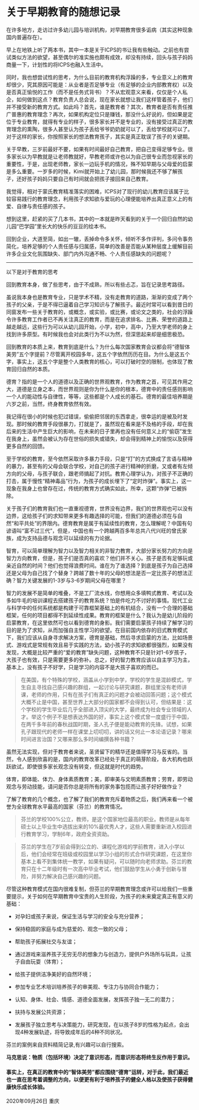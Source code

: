 # 关于早期教育的随想记录
在许多地方，走访过许多幼儿园与培训机构，对早期教育很多诟病（其实这种现象国内普遍存在）。

早上在地铁上听了两本书，其中一本是关于ICPS的书让我有些触动。之前也有尝试类似方法的欲望，甚至偶尔的准实施也颇有成效，却没有持续，回头与孩子妈妈商量一下，计划性的将ICPS也融入生活中。

同时，我也想尝试性的思考，为什么目前的教育机构浮躁的多，专业意义上的教育却很少，究其原因可能是：从业者是否足够专业（有足够的企业内部教育权）以及是否真正愉悦的工作（而不是任务式背书）？不从宏观意义来看，仅仅是个人私企，如何做到这点？教育负责人总会说，现在家长就想让我们这样管着孩子，他们并不接受新的教育方式。如此吗？首先，谁是教育者？其次，教育者是否有责任推广普惠的教育理念？再次，如果机构定位只是赚钱，那没什么好说的，但如果是定位于专业教育，就得有专业的样子，很多家长并不是专业的，没有接受过真正的教育理念的熏陶，很多人甚至认为孩子丢给爷爷奶奶就可以了，丢给学校就可以了。对于这样的家长，你按照家长的想法教育孩子，其实是真正耽误了孩子的关键期。

关于早教，三岁前最好不要，如果有时间最好自己教育，把自己变得足够专业。很多家长以为早教就是让老师教就好，早教老师或许也以为自己很专业而忽视家长的重要性，于是，出现老师教，家长一边玩手机的情况，殊不知早期与父母爱的启蒙是多么重要。一岁多的时候，Kimi就开始上了幼儿园，那时候我还不够了解孩子，还好孩子妈妈只要自己有时间就会把孩子接回来自己教育。

我觉得，相对于蒙氏教育精准落实的困难，ICPS对了现行的幼儿教育应该属于比较容易践行的教育理念，利用孩子求知欲与爱玩的心理便能培养出真正意义上的有爱、自律与责任感的孩子。

想到这里，赶紧的买了几本书，其中的一本就是昨天看到的关于一个回归自然的幼儿园“巴学园”里长大的快乐的豆豆的绘本书。

回到企业，大道至简，如出一辙，丢掉命令多关怀，倾听不多作评判，多问令事务简化，培养足够的个人责任感与归属感，简单的改善是否能从某种层度上缓解目前许多企业文化氛围缺失、部门内外沟通不畅、个人责任感缺失的问题呢？

 
***
以下是对于教育的思考

回到教育本身，做了些思考，由于不成熟，所以有些忐忑，旨在记录思考路径。

虽说我本身也是教育专业，只是学术不精，没有走教育的道路，渐渐的变成了两个孩子的父亲，于是不得已逼着自己学习知识与了解孩子。最近时常可以看到昔日的同窗发布一些关于教育的，或概念，或实验，或比赛，或论文之类的，社会的浮躁令许多教育工作者已不再关注真正的教育，而是在追求排名、比赛、荣誉的道路上越走越远，这些行为可以从幼儿园开始，小学，初中，高中，乃至大学老师的身上找到许多原型。有时候我也会对此类行为不以为然，但深思起来却是细思极恐。

回到教育的本质上来，教育到底是什么？为什么每次国家教育会议都会将“德智体美劳”五个字提前？尽管离开校园多年，这五个字依然历历在目。为什么是这五个字，事实上，这五个字是整个人类教育的核心，可以打破时空的限制，也体现了教育回归自然的本质。

德育？指的是一个人的道德以及正确的世界观教育，作为教育之首，可见其作用之大，道德是立身之本，而世界观则是你为什么是你的根本，德育中的责任感则影响一个人的能动性与自律性，等等，这些都是个人成长的基石。德育的最佳培养期是六岁之前，当然，终身教育依然有效。

我记得在很小的时候也犯过错误，偷偷把邻居的东西拿走，很幸运的是被及时发现。那时候的教育手段很暴力，打就是了，虽然现在看来是不及格的手段，却在我后来的生活中产生巨大的影响，在未来的日子里再也没有任何意义上的“偷窃”发生在我身上，虽然会被认为存在世俗的损失或错失，却会得到精神上的愉悦以及获得更多自然的回馈。

至于学校的教育，至今依然采取许多暴力手段，只是“打”的方式换成了言语与精神的暴力，甚至有的父母会联合学校，对自己的孩子进行精神的折磨，又或者有左倾方向的父母，与孩子联合，跟老师搞起了对抗。教育心理学认为，对孩子不正确的打击，属于慢性“精神毒品”行为，为孩子的成长埋下了“定时炸弹”。事实上，这一现象在我身上也曾存在过，传统的教育方式确实如此，所幸，这颗“炸弹”已被拆除。

关于孩子们的教育我们也一直重视德育，世界没有边界，我们的世界观也可以没有边界，这给孩子们的求知带来更多有趣选择的可能，但我们的道德必须在与自然“和平共处”的界限内。德育教育是属于有延续性的教育，怎么理解呢？中国有句谚语叫“富不过三代”，但是，中国也有一个跨越两百多年总共八代兴旺的曾氏家族，成为支持品德与观念可以延续的有力论据。

智育，可以简单理解为智力以及智力相关的非智力教育，大部分家长努力的方向是智力方向教育，但是，孩子们是否真的喜欢？他们并不关心。孩子是否有足够玩或亲近自然的时间？他们也觉得浪费时间。谁在为了谁选择？到底是孩子为自己选择还是父母为自己找了个替身？跨越了数十年的父母的想法是否一定比孩子的想法正确？智力关键发展的1-3岁与3-6岁期间父母在哪里？

智力的发展不是简单的堆叠，不是工厂流水线，你想用众多填鸭式教育、考试以及多如牛毛的培训课程去搭建孩子的教育系统？怕是件吃力不讨好的事情。现代工业与科学中的任何系统都是构建于可靠框架基础上的有机结合，没有一个合理的基础框架，任何的项目都得不到延续性成果。教育的框架是什么？我认为是幼儿阶段的启蒙教育，在这里依然可也以看到德育的身影。我们需要启蒙孩子持续了解学习的目的是为了求知，从而加强自主性学习的欲望。在目前国内依存的旧式教育模式下，我们应该从自身寻求解决方案，德育是基础，然后寻求启蒙的方法，比如场景式、游戏式是常规有效且易于实践的方法，幼小孩子的求知欲都很强烈，如果没有发现，大概是比较严重的“爱的教育”缺失问题，这种教育不只是针对1-6岁孩子，大孩子也有效，只是需要更多的弥补。总之，好的智力教育应该以自主学习为主，基本上，没有孩子不好学，只是学习的内容不是大孩子喜欢的而已。

> 在美国，有个特殊的学校，涵盖从小学到中学，学校的学生是混龄模式，学生自主寻找自己感兴趣的群组，一起讨论与研究课题，群组里没有老师讲课，老师的作用，只有在孩子们有真正的问题才会被动回答问题；这个模式大概不止是中国，甚至世界上大部分的国家都不会得到认可，但结果是：这个学校的学生毕业后几乎全部进入顶尖的大学，最终成为社会专业领域的人才。举这个例子不是想表达外国的好，事实上这个模式曾一度盛行于中国，在两千多年前的春秋战国时期，圣人孔子便是能动教育的先锋。试想，如果孔子跟现代的老师一样在课堂上叨叨叨，讲的话又何止一本论语记录？哪来时间进言治国？又哪来那么多时间编撰各种书籍？

虽然无法实现，但对于教育者来说，圣贤留下的精华还是值得学习与反省的。当然，令人感到欣喜的是，国内的教育改革已经处于真正的萌芽阶段，各大机构也跃跃欲试，即使很多家长观念没有转变，但这就是时代的趋势。

体育，即体能、体力、身体素质教育；美，即审美与文明素质教育；劳育，即劳动观念与劳动技能，请问是否你总是将所有的家务事包揽而让孩子好好做作业？

了解了教育的几个概念，也了解了我们的教育充斥着物质之后，我们再来看一个被誉为全球教育水平最高的国家（芬兰）的教育情况。

> 芬兰的学校100%公立，教师，是这个国家地位最高的职业。教师是从每年硕士以上毕业生中选拔出来的10%最优秀人才，这些人需要重新进入校园进行教育学习，学制6年，政府全资资助。

>芬兰的学生在7岁前会得到公立的、课程化游戏的学前教育，进入小学以后，他们会经常在班级或校园里以学习小组的形式合作研究课题，在这里你基本上看不到集体统一教学，如果有疑问，可以随时向老师求助。芬兰的教育只在十二年级时有一次高中毕业考试，他们鼓励学生从小勇于创新与冒险，并努力解决自己感兴趣的问题。

尽管这种教育模式在国内很难复制，但芬兰的早期教育理念或许可以给我们一些重要提示，关于如何在早期教育中宝贵的人生阶段，为孩子的未来奠定真正有意义的基础：

- 对孕妇或孩子来说，保证生活与学习的安全与充分营养；

- 保持稳固的家庭与成为慈爱的、观念一致的父母；

- 帮助孩子拓展社交与友谊；

- 通过游戏来滋养孩子无穷无尽的想象力与创造力，提供户外场所与玩具，让孩子自由玩耍（体育）；

- 给孩子提供洁净美好的自然环境；

- 参加专业艺术培训培养孩子的审美观、专注力与协同合作能力；

- 认知、身体、社会、情感、道德全面发展，发挥孩子独一无二的潜力；

- 扶持与发展公共资源；

- 发展孩子独立思考与决策能力，研究发现，在以孩子8岁的性格为起点，会出现4种发展轨迹，将导致成年后的4种不同状况。

芬兰的案例来自资料精简记录,有兴趣可以自行搜索。

**马克思说：物质（包括环境）决定了意识形态，而意识形态将终生反作用于意识。** 

#### 事实上，在真正的教育中的“智体美劳”都应围绕“德育”运转，对于此，我们最近也一直在思考着调整的方向，以便更有利于培养孩子的健全人格以及使孩子获得健康快乐成长体验。

2020年09月26日 重庆

